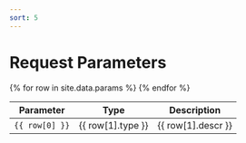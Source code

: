 ```yaml
---
sort: 5
---
```


# Request Parameters

<table class="details">
<colgroup>
    <col>
    <col>
    <col>
    <col>
</colgroup>
<thead>
    <tr>
           <th>Parameter</th>
           <th>Type</th>
           <th>Description</th>
    </tr>
</thead>
<tbody>
    {% for row in site.data.params %}
    <tr class="{% if row[1].mandatory %}mandatory{% endif %}" data-title="{{ row[1].sample }}">
        <td><code class="param">{{ row[0] }}</code></td>
        <td>{{ row[1].type }}</td>
        <td>{{ row[1].descr }}</td>
    </tr>
    {% endfor %}
</tbody>
</table>

